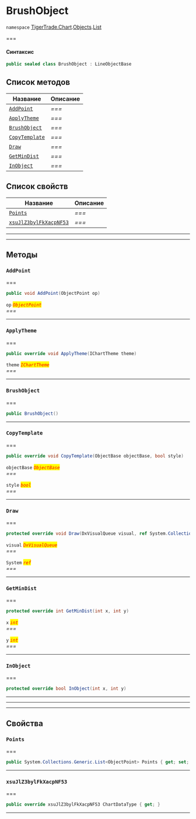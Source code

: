 # BrushObject

`namespace` [TigerTrade.Chart](../../../../).[Objects](../).[List](./)

\===

#### Синтаксис

```csharp
public sealed class BrushObject : LineObjectBase
```

## Список методов

| Название                                                | Описание |
| ------------------------------------------------------- | -------- |
| [`AddPoint`](brushobject.cs.md#method-addpoint)         | _===_    |
| [`ApplyTheme`](brushobject.cs.md#method-applytheme)     | _===_    |
| [`BrushObject`](brushobject.cs.md#method-brushobject)   | _===_    |
| [`CopyTemplate`](brushobject.cs.md#method-copytemplate) | _===_    |
| [`Draw`](brushobject.cs.md#method-draw)                 | _===_    |
| [`GetMinDist`](brushobject.cs.md#method-getmindist)     | _===_    |
| [`InObject`](brushobject.cs.md#method-inobject)         | _===_    |

## Список свойств

| Название                                                                  | Описание |
| ------------------------------------------------------------------------- | -------- |
| [`Points`](brushobject.cs.md#property-points)                             | _===_    |
| [`xsuJlZ3bylFkXacpNF53`](brushobject.cs.md#property-xsujlz3bylfkxacpnf53) | _===_    |

***

***

## Методы

### `AddPoint` <a href="#method-addpoint" id="method-addpoint"></a>

\===

```csharp
public void AddPoint(ObjectPoint op)
```

`op` _<mark style="color:red;">`ObjectPoint`</mark>_\
_===_

***

### `ApplyTheme` <a href="#method-applytheme" id="method-applytheme"></a>

\===

```csharp
public override void ApplyTheme(IChartTheme theme)
```

`theme` _<mark style="color:red;">`IChartTheme`</mark>_\
_===_

***

### `BrushObject` <a href="#method-brushobject" id="method-brushobject"></a>

\===

```csharp
public BrushObject()
```

***

### `CopyTemplate` <a href="#method-copytemplate" id="method-copytemplate"></a>

\===

```csharp
public override void CopyTemplate(ObjectBase objectBase, bool style)
```

`objectBase` _<mark style="color:red;">`ObjectBase`</mark>_\
_===_

`style` _<mark style="color:red;">`bool`</mark>_\
_===_

***

### `Draw` <a href="#method-draw" id="method-draw"></a>

\===

```csharp
protected override void Draw(DxVisualQueue visual, ref System.Collections.Generic.List<ObjectLabelInfo> labels)
```

`visual` _<mark style="color:red;">`DxVisualQueue`</mark>_\
_===_

`System` _<mark style="color:red;">`ref`</mark>_\
_===_

***

### `GetMinDist` <a href="#method-getmindist" id="method-getmindist"></a>

\===

```csharp
protected override int GetMinDist(int x, int y)
```

`x` _<mark style="color:red;">`int`</mark>_\
_===_

`y` _<mark style="color:red;">`int`</mark>_\
_===_

***

### `InObject` <a href="#method-inobject" id="method-inobject"></a>

\===

```csharp
protected override bool InObject(int x, int y)
```

***

***

***

## Свойства

### `Points` <a href="#property-points" id="property-points"></a>

\===

```csharp
public System.Collections.Generic.List<ObjectPoint> Points { get; set; }
```

***

### `xsuJlZ3bylFkXacpNF53` <a href="#property-xsujlz3bylfkxacpnf53" id="property-xsujlz3bylfkxacpnf53"></a>

\===

```csharp
public override xsuJlZ3bylFkXacpNF53 ChartDataType { get; }
```

***
